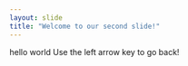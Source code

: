 ```yaml
---
layout: slide
title: "Welcome to our second slide!"
---
```

hello world
Use the left arrow key to go back!
